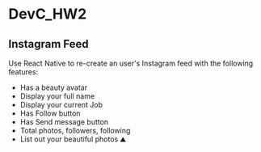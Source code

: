 # DevC_HW2
## Instagram Feed 

Use React Native to re-create an user's Instagram feed with the following features:

* Has a beauty avatar 
* Display your full name 
* Display your current Job 
* Has Follow button 
* Has Send message button 
* Total photos, followers, following 
* List out your beautiful photos ⛰
